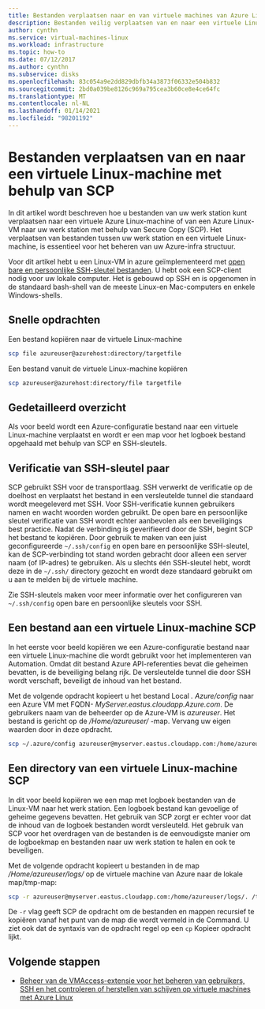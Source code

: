 ```yaml
---
title: Bestanden verplaatsen naar en van virtuele machines van Azure Linux met SCP
description: Bestanden veilig verplaatsen van en naar een virtuele Linux-machine in azure met behulp van SCP en een SSH-sleutel paar.
author: cynthn
ms.service: virtual-machines-linux
ms.workload: infrastructure
ms.topic: how-to
ms.date: 07/12/2017
ms.author: cynthn
ms.subservice: disks
ms.openlocfilehash: 83c054a9e2dd829dbfb34a3873f06332e504b832
ms.sourcegitcommit: 2bd0a039be8126c969a795cea3b60ce8e4ce64fc
ms.translationtype: MT
ms.contentlocale: nl-NL
ms.lasthandoff: 01/14/2021
ms.locfileid: "98201192"
---
```

# <a name="move-files-to-and-from-a-linux-vm-using-scp"></a>Bestanden verplaatsen van en naar een virtuele Linux-machine met behulp van SCP

In dit artikel wordt beschreven hoe u bestanden van uw werk station kunt verplaatsen naar een virtuele Azure Linux-machine of van een Azure Linux-VM naar uw werk station met behulp van Secure Copy (SCP). Het verplaatsen van bestanden tussen uw werk station en een virtuele Linux-machine, is essentieel voor het beheren van uw Azure-infra structuur. 

Voor dit artikel hebt u een Linux-VM in azure geïmplementeerd met [open bare en persoonlijke SSH-sleutel bestanden](mac-create-ssh-keys.md). U hebt ook een SCP-client nodig voor uw lokale computer. Het is gebouwd op SSH en is opgenomen in de standaard bash-shell van de meeste Linux-en Mac-computers en enkele Windows-shells.

## <a name="quick-commands"></a>Snelle opdrachten

Een bestand kopiëren naar de virtuele Linux-machine

```bash
scp file azureuser@azurehost:directory/targetfile
```

Een bestand vanuit de virtuele Linux-machine kopiëren

```bash
scp azureuser@azurehost:directory/file targetfile
```

## <a name="detailed-walkthrough"></a>Gedetailleerd overzicht

Als voor beeld wordt een Azure-configuratie bestand naar een virtuele Linux-machine verplaatst en wordt er een map voor het logboek bestand opgehaald met behulp van SCP en SSH-sleutels.   

## <a name="ssh-key-pair-authentication"></a>Verificatie van SSH-sleutel paar

SCP gebruikt SSH voor de transportlaag. SSH verwerkt de verificatie op de doelhost en verplaatst het bestand in een versleutelde tunnel die standaard wordt meegeleverd met SSH. Voor SSH-verificatie kunnen gebruikers namen en wacht woorden worden gebruikt. De open bare en persoonlijke sleutel verificatie van SSH wordt echter aanbevolen als een beveiligings best practice. Nadat de verbinding is geverifieerd door de SSH, begint SCP het bestand te kopiëren. Door gebruik te maken van een juist geconfigureerde `~/.ssh/config` en open bare en persoonlijke SSH-sleutel, kan de SCP-verbinding tot stand worden gebracht door alleen een server naam (of IP-adres) te gebruiken. Als u slechts één SSH-sleutel hebt, wordt deze in de `~/.ssh/` directory gezocht en wordt deze standaard gebruikt om u aan te melden bij de virtuele machine.

Zie SSH-sleutels maken voor meer informatie over het configureren van `~/.ssh/config` open bare [](mac-create-ssh-keys.md)en persoonlijke sleutels voor SSH.

## <a name="scp-a-file-to-a-linux-vm"></a>Een bestand aan een virtuele Linux-machine SCP

In het eerste voor beeld kopiëren we een Azure-configuratie bestand naar een virtuele Linux-machine die wordt gebruikt voor het implementeren van Automation. Omdat dit bestand Azure API-referenties bevat die geheimen bevatten, is de beveiliging belang rijk. De versleutelde tunnel die door SSH wordt verschaft, beveiligt de inhoud van het bestand.

Met de volgende opdracht kopieert u het bestand Local *. Azure/config* naar een Azure VM met FQDN- *MyServer.eastus.cloudapp.Azure.com*. De gebruikers naam van de beheerder op de Azure-VM is *azureuser*. Het bestand is gericht op de */Home/azureuser/* -map. Vervang uw eigen waarden door in deze opdracht.

```bash
scp ~/.azure/config azureuser@myserver.eastus.cloudapp.com:/home/azureuser/config
```

## <a name="scp-a-directory-from-a-linux-vm"></a>Een directory van een virtuele Linux-machine SCP

In dit voor beeld kopiëren we een map met logboek bestanden van de Linux-VM naar het werk station. Een logboek bestand kan gevoelige of geheime gegevens bevatten. Het gebruik van SCP zorgt er echter voor dat de inhoud van de logboek bestanden wordt versleuteld. Het gebruik van SCP voor het overdragen van de bestanden is de eenvoudigste manier om de logboekmap en bestanden naar uw werk station te halen en ook te beveiligen.

Met de volgende opdracht kopieert u bestanden in de map */Home/azureuser/logs/* op de virtuele machine van Azure naar de lokale map/tmp-map:

```bash
scp -r azureuser@myserver.eastus.cloudapp.com:/home/azureuser/logs/. /tmp/
```

De `-r` vlag geeft SCP de opdracht om de bestanden en mappen recursief te kopiëren vanaf het punt van de map die wordt vermeld in de Command.  U ziet ook dat de syntaxis van de opdracht regel op een `cp` Kopieer opdracht lijkt.

## <a name="next-steps"></a>Volgende stappen

* [Beheer van de VMAccess-extensie voor het beheren van gebruikers, SSH en het controleren of herstellen van schijven op virtuele machines met Azure Linux](../extensions/vmaccess.md?toc=/azure/virtual-machines/linux/toc.json)

